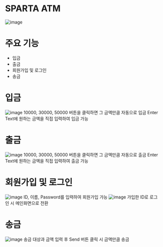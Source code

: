 # SPARTA ATM
![image](https://github.com/user-attachments/assets/2c6b4e98-83a0-4965-aa86-df416a56f24b)


# 주요 기능
 - 입금
 - 출금
 - 회원가입 및 로그인
 - 송금

# 입금
![image](https://github.com/user-attachments/assets/ab9f4b3c-b74d-4e77-93e2-404eccaa2781)
10000, 30000, 50000 버튼을 클릭하면 그 금액만큼 자동으로 입금
Enter Text에 원하는 금액을 직접 입력하여 입금 가능

# 출금
![image](https://github.com/user-attachments/assets/1490d2f9-429b-4c69-8a38-7a8189db2d1f)
10000, 30000, 50000 버튼을 클릭하면 그 금액만큼 자동으로 출금
Enter Text에 원하는 금액을 직접 입력하여 출금 가능

# 회원가입 및 로그인
![image](https://github.com/user-attachments/assets/090871d2-adba-4f5b-9394-adb910a33d48)
ID, 이름, Password를 입력하여 회원가입 가능
![image](https://github.com/user-attachments/assets/6be6ab13-876a-4af6-9cbb-855a911e8c50)
가입한 ID로 로그인 시 메인화면으로 전환

# 송금
![image](https://github.com/user-attachments/assets/31052338-a116-4690-8b43-d8079f804fef)
송금 대상과 금액 입력 후 Send 버튼 클릭 시 금액만큼 송금
